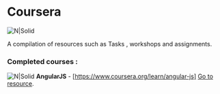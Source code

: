 # Coursera
![N|Solid](http://archiveteam.org/images/4/49/Coursera_logo.png)

A compilation of resources such as Tasks , workshops and assignments.
### Completed  courses :

 ![N|Solid](https://www.angularjs.org/favicon.ico) **AngularJS**  - [https://www.coursera.org/learn/angular-js]  [Go to resource](https://github.com/NoRoboto/Coursera/tree/master/AngularJs).

